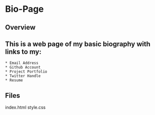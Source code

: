 # Bio-Page

## Overview
This is a web page of my basic biography with links to my:
-
    * Email Address
    * Github Account
    * Project Portfolio
    * Twitter Handle
    * Resume
## Files
index.html
style.css

